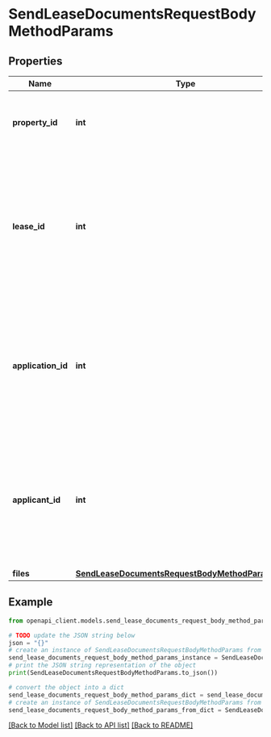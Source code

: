 # SendLeaseDocumentsRequestBodyMethodParams


## Properties

Name | Type | Description | Notes
------------ | ------------- | ------------- | -------------
**property_id** | **int** | This is a required field. This field accepts single value. | 
**lease_id** | **int** | This is an optional field. This field accepts single value. This is the conditionally required, if applicationId and applicantId is not provided. | [optional] 
**application_id** | **int** | This is a optional field. This field accepts single value. This is the conditionally required, if leaseId and applicantId is not provided. | [optional] 
**applicant_id** | **int** | This is a optional field. This field accepts single value. This is conditionally required, if leaseId and applicationId is not provided. | [optional] 
**files** | [**SendLeaseDocumentsRequestBodyMethodParamsFiles**](SendLeaseDocumentsRequestBodyMethodParamsFiles.md) |  | 

## Example

```python
from openapi_client.models.send_lease_documents_request_body_method_params import SendLeaseDocumentsRequestBodyMethodParams

# TODO update the JSON string below
json = "{}"
# create an instance of SendLeaseDocumentsRequestBodyMethodParams from a JSON string
send_lease_documents_request_body_method_params_instance = SendLeaseDocumentsRequestBodyMethodParams.from_json(json)
# print the JSON string representation of the object
print(SendLeaseDocumentsRequestBodyMethodParams.to_json())

# convert the object into a dict
send_lease_documents_request_body_method_params_dict = send_lease_documents_request_body_method_params_instance.to_dict()
# create an instance of SendLeaseDocumentsRequestBodyMethodParams from a dict
send_lease_documents_request_body_method_params_from_dict = SendLeaseDocumentsRequestBodyMethodParams.from_dict(send_lease_documents_request_body_method_params_dict)
```
[[Back to Model list]](../README.md#documentation-for-models) [[Back to API list]](../README.md#documentation-for-api-endpoints) [[Back to README]](../README.md)


